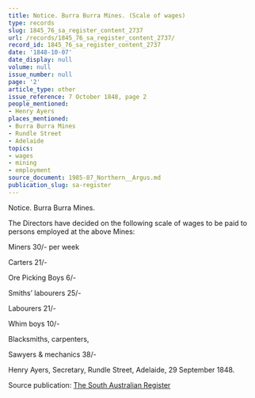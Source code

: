 ```yaml
---
title: Notice. Burra Burra Mines. (Scale of wages)
type: records
slug: 1845_76_sa_register_content_2737
url: /records/1845_76_sa_register_content_2737/
record_id: 1845_76_sa_register_content_2737
date: '1848-10-07'
date_display: null
volume: null
issue_number: null
page: '2'
article_type: other
issue_reference: 7 October 1848, page 2
people_mentioned:
- Henry Ayers
places_mentioned:
- Burra Burra Mines
- Rundle Street
- Adelaide
topics:
- wages
- mining
- employment
source_document: 1985-87_Northern__Argus.md
publication_slug: sa-register
---
```


Notice.  Burra Burra Mines.

The Directors have decided on the following scale of wages to be paid to persons employed at the above Mines:

Miners	30/- per week

Carters	21/-

Ore Picking Boys	6/-

Smiths’ labourers	25/-

Labourers	21/-

Whim boys	10/-

Blacksmiths, carpenters,

Sawyers & mechanics	38/-

Henry Ayers, Secretary, Rundle Street, Adelaide, 29 September 1848.

Source publication: [The South Australian Register](/publications/sa-register/)
